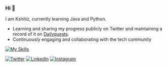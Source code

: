 


### Hi 👋
I am Kshitiz, currently learning Java and Python. 
  - Learning and sharing my progress publicly on Twitter and maintaining a record of it on [Dailyquests](https://github.com/KshitizRana/DailyQuest).
  - Continuously engaging and collaborating with the tech community

[![My Skills](https://skillicons.dev/icons?i=html,css,java,python,git,linux&perline=4)](https://skillicons.dev)

[![Twitter](https://img.shields.io/badge/Twitter-%231DA1F2.svg?logo=Twitter&logoColor=white)](https://twitter.com/Kshitiztwt)  [![LinkedIn](https://img.shields.io/badge/LinkedIn-%230077B5.svg?logo=linkedin&logoColor=white)](www.linkedin.com/in/kshitiz-rana-264457226)
[![Instagram](https://img.shields.io/badge/Instagram-%23E4405F.svg?logo=Instagram&logoColor=white)](https://instagram.com/shubhsig)
